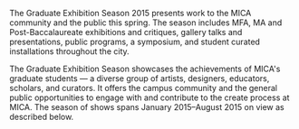 The Graduate Exhibition Season 2015 presents work to the MICA community and the public this spring. The season includes MFA, MA and Post-Baccalaureate exhibitions and critiques, gallery talks and presentations, public programs, a symposium, and student curated installations throughout the city.

The Graduate Exhibition Season showcases the achievements of MICA's graduate students — a diverse group of artists, designers, educators, scholars, and curators. It offers the campus community and the general public opportunities to engage with and contribute to the create process at MICA. The season of shows spans January 2015–August 2015 on view as described below.

